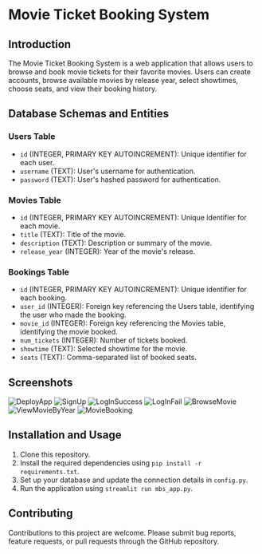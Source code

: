 # Movie Ticket Booking System

## Introduction

The Movie Ticket Booking System is a web application that allows users to browse and book movie tickets for their favorite movies. Users can create accounts, browse available movies by release year, select showtimes, choose seats, and view their booking history.

## Database Schemas and Entities

### Users Table

- `id` (INTEGER, PRIMARY KEY AUTOINCREMENT): Unique identifier for each user.
- `username` (TEXT): User's username for authentication.
- `password` (TEXT): User's hashed password for authentication.

### Movies Table

- `id` (INTEGER, PRIMARY KEY AUTOINCREMENT): Unique identifier for each movie.
- `title` (TEXT): Title of the movie.
- `description` (TEXT): Description or summary of the movie.
- `release_year` (INTEGER): Year of the movie's release.

### Bookings Table

- `id` (INTEGER, PRIMARY KEY AUTOINCREMENT): Unique identifier for each booking.
- `user_id` (INTEGER): Foreign key referencing the Users table, identifying the user who made the booking.
- `movie_id` (INTEGER): Foreign key referencing the Movies table, identifying the movie booked.
- `num_tickets` (INTEGER): Number of tickets booked.
- `showtime` (TEXT): Selected showtime for the movie.
- `seats` (TEXT): Comma-separated list of booked seats.

## Screenshots



![DeployApp](https://github.com/sidh4rth7/Movie-ticket-booking-system/assets/64648070/51e0892a-7dd1-4d75-9efb-6bc74916ba6f)
![SignUp](https://github.com/sidh4rth7/Movie-ticket-booking-system/assets/64648070/9f007d3a-19c6-44c9-b76b-c362ab99007e)
![LogInSuccess](https://github.com/sidh4rth7/Movie-ticket-booking-system/assets/64648070/69d0270a-4d43-4132-bf4b-59f6fccb9808)
![LogInFail](https://github.com/sidh4rth7/Movie-ticket-booking-system/assets/64648070/9e405940-423c-4bae-9941-bc012c8f1eaa)
![BrowseMovie](https://github.com/sidh4rth7/Movie-ticket-booking-system/assets/64648070/b5922e62-2415-4554-a5c8-04392b0ac11e)
![ViewMovieByYear](https://github.com/sidh4rth7/Movie-ticket-booking-system/assets/64648070/610356ba-5fcc-4d92-a85e-6e24f6110bfb)
![MovieBooking](https://github.com/sidh4rth7/Movie-ticket-booking-system/assets/64648070/211a41c6-7952-423f-8105-845143b0718d)

## Installation and Usage

1. Clone this repository.
2. Install the required dependencies using `pip install -r requirements.txt`.
3. Set up your database and update the connection details in `config.py`.
4. Run the application using `streamlit run mbs_app.py`.

## Contributing

Contributions to this project are welcome. Please submit bug reports, feature requests, or pull requests through the GitHub repository.
